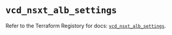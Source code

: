 # `vcd_nsxt_alb_settings`

Refer to the Terraform Registory for docs: [`vcd_nsxt_alb_settings`](https://registry.terraform.io/providers/vmware/vcd/3.10.0/docs/resources/nsxt_alb_settings).
